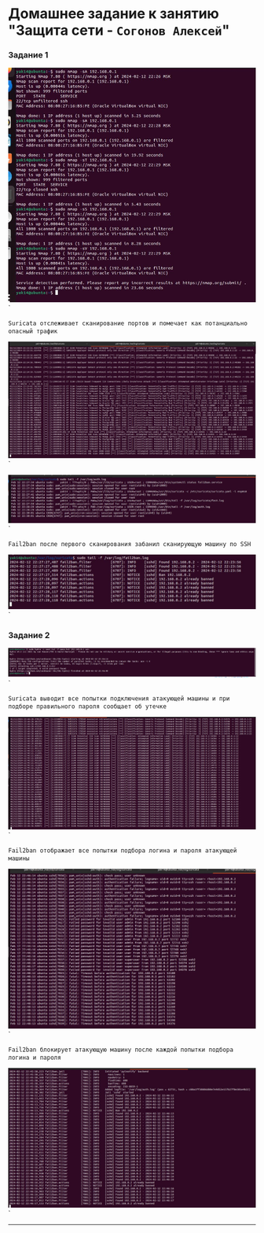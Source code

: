 # Домашнее задание к занятию "Защита сети - `Согонов Алексей`"

### Задание 1

![Название скриншота 1](https://github.com/SogonovAN/NP-hw/blob/main/0.1.JPG)`

```
Suricata отслеживает сканирование портов и помечает как потанциально опасный трафик
```
![Название скриншота 1](https://github.com/SogonovAN/NP-hw/blob/main/0.1.1.JPG)`

![Название скриншота 1](https://github.com/SogonovAN/NP-hw/blob/main/0.1.1.1.JPG)`

```
Fail2ban после первого сканирования забанил сканирующую машину по SSH
```
![Название скриншота 1](https://github.com/SogonovAN/NP-hw/blob/main/0.1.1.1.1.JPG)`

### Задание 2

![Название скриншота 1](https://github.com/SogonovAN/NP-hw/blob/main/3.1.JPG)`

```
Suricata выводит все попытки подключения атакующей машины и при подборе правильного пароля сообщает об утечке
```
![Название скриншота 1](https://github.com/SogonovAN/NP-hw/blob/main/3.4.JPG)`
```
Fail2ban отображает все попытки подбора логина и пароля атакующей машины
```
![Название скриншота 1](https://github.com/SogonovAN/NP-hw/blob/main/3.3.JPG)`
```
Fail2ban блокирует атакующую машину после каждой попытки подбора логина и пароля
```
![Название скриншота 1](https://github.com/SogonovAN/NP-hw/blob/main/3.2.JPG)`

---

